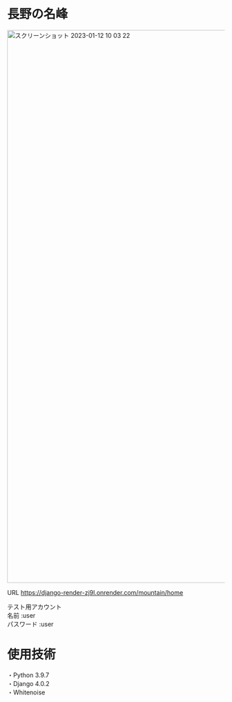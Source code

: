 # 長野の名峰

<img width="1280" alt="スクリーンショット 2023-01-12 10 03 22" src="https://user-images.githubusercontent.com/121214515/211951250-da976a32-d45b-4c9c-af21-3732b76274dc.png">

URL
https://django-render-zj9l.onrender.com/mountain/home

テスト用アカウント<br>
名前 :user<br>
パスワード :user

# 使用技術
・Python 3.9.7<br>
・Django 4.0.2<br>
・Whitenoise<br>　　　 
